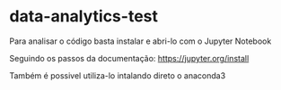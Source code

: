 # data-analytics-test

Para analisar o código basta instalar e abri-lo com o Jupyter Notebook

Seguindo os passos da documentação: https://jupyter.org/install

Também é possivel utiliza-lo intalando direto o anaconda3